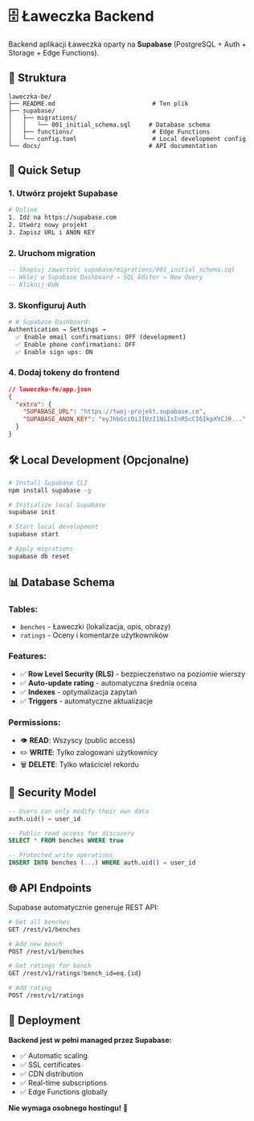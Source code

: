 # 🗄️ Ławeczka Backend

Backend aplikacji Ławeczka oparty na **Supabase** (PostgreSQL + Auth + Storage + Edge Functions).

## 📁 **Struktura**

```
laweczka-be/
├── README.md                           # Ten plik
├── supabase/
│   ├── migrations/
│   │   └── 001_initial_schema.sql     # Database schema
│   ├── functions/                      # Edge Functions
│   └── config.toml                     # Local development config
└── docs/                              # API documentation
```

## 🚀 **Quick Setup**

### **1. Utwórz projekt Supabase**
```bash
# Online
1. Idź na https://supabase.com
2. Utwórz nowy projekt  
3. Zapisz URL i ANON KEY
```

### **2. Uruchom migration**
```sql
-- Skopiuj zawartość supabase/migrations/001_initial_schema.sql
-- Wklej w Supabase Dashboard → SQL Editor → New Query
-- Kliknij RUN
```

### **3. Skonfiguruj Auth**
```bash
# W Supabase Dashboard:
Authentication → Settings → 
  ✅ Enable email confirmations: OFF (development)
  ✅ Enable phone confirmations: OFF  
  ✅ Enable sign ups: ON
```

### **4. Dodaj tokeny do frontend**
```json
// laweczka-fe/app.json
{
  "extra": {
    "SUPABASE_URL": "https://twoj-projekt.supabase.co",
    "SUPABASE_ANON_KEY": "eyJhbGciOiJIUzI1NiIsInR5cCI6IkpXVCJ9..."
  }
}
```

## 🛠️ **Local Development** (Opcjonalne)

```bash
# Install Supabase CLI
npm install supabase -g

# Initialize local Supabase
supabase init

# Start local development
supabase start

# Apply migrations
supabase db reset
```

## 📊 **Database Schema**

### **Tables:**
- `benches` - Ławeczki (lokalizacja, opis, obrazy)
- `ratings` - Oceny i komentarze użytkowników

### **Features:**
- ✅ **Row Level Security (RLS)** - bezpieczeństwo na poziomie wierszy
- ✅ **Auto-update rating** - automatyczna średnia ocena
- ✅ **Indexes** - optymalizacja zapytań
- ✅ **Triggers** - automatyczne aktualizacje

### **Permissions:**
- 👁️ **READ**: Wszyscy (public access)
- ✏️ **WRITE**: Tylko zalogowani użytkownicy
- 🗑️ **DELETE**: Tylko właściciel rekordu

## 🔐 **Security Model**

```sql
-- Users can only modify their own data
auth.uid() = user_id

-- Public read access for discovery
SELECT * FROM benches WHERE true

-- Protected write operations
INSERT INTO benches (...) WHERE auth.uid() = user_id
```

## 🌐 **API Endpoints**

Supabase automatycznie generuje REST API:

```bash
# Get all benches
GET /rest/v1/benches

# Add new bench  
POST /rest/v1/benches

# Get ratings for bench
GET /rest/v1/ratings?bench_id=eq.{id}

# Add rating
POST /rest/v1/ratings
```

## 🚀 **Deployment**

**Backend jest w pełni managed przez Supabase:**
- ✅ Automatic scaling
- ✅ SSL certificates  
- ✅ CDN distribution
- ✅ Real-time subscriptions
- ✅ Edge Functions globally

**Nie wymaga osobnego hostingu!** 🎉
